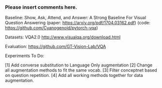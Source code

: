 ### Please insert comments here.

Baseline: Show, Ask, Attend, and Answer: A Strong Baseline For Visual Question Answering 
(paper: https://arxiv.org/pdf/1704.03162.pdf) 
(code: https://github.com/Cyanogenoid/pytorch-vqa)

Datasets: VQA2.0 http://www.visualqa.org/download.html

Evaluation: https://github.com/GT-Vision-Lab/VQA

Experiments To Do:

[1] Add converse substitution to Language Only augmentation
[2] Change all augmentation methods to fit the same vocab.
[3] Filter conceptnet based on question repetition.
[4] Add all working methods together for data augmentation.
